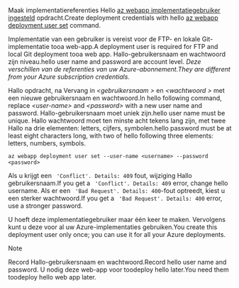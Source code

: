 <span data-ttu-id="efe03-101">Maak implementatiereferenties Hello [az webapp implementatiegebruiker ingesteld](/cli/azure/webapp/deployment/user#set) opdracht.</span><span class="sxs-lookup"><span data-stu-id="efe03-101">Create deployment credentials with hello [az webapp deployment user set](/cli/azure/webapp/deployment/user#set) command.</span></span>

<span data-ttu-id="efe03-102">Implementatie van een gebruiker is vereist voor de FTP- en lokale Git-implementatie tooa web-app.</span><span class="sxs-lookup"><span data-stu-id="efe03-102">A deployment user is required for FTP and local Git deployment tooa web app.</span></span> <span data-ttu-id="efe03-103">Hallo-gebruikersnaam en wachtwoord zijn niveau.</span><span class="sxs-lookup"><span data-stu-id="efe03-103">hello user name and password are account level.</span></span> <span data-ttu-id="efe03-104">_Deze verschillen van de referenties van uw Azure-abonnement._</span><span class="sxs-lookup"><span data-stu-id="efe03-104">_They are different from your Azure subscription credentials._</span></span>

<span data-ttu-id="efe03-105">Hallo opdracht, na Vervang in  *\<gebruikersnaam >* en  *\<wachtwoord >* met een nieuwe gebruikersnaam en wachtwoord.</span><span class="sxs-lookup"><span data-stu-id="efe03-105">In hello following command, replace *\<user-name>* and *\<password>* with a new user name and password.</span></span> <span data-ttu-id="efe03-106">Hallo-gebruikersnaam moet uniek zijn.</span><span class="sxs-lookup"><span data-stu-id="efe03-106">hello user name must be unique.</span></span> <span data-ttu-id="efe03-107">Hallo wachtwoord moet ten minste acht tekens lang zijn, met twee Hallo na drie elementen: letters, cijfers, symbolen.</span><span class="sxs-lookup"><span data-stu-id="efe03-107">hello password must be at least eight characters long, with two of hello following three elements: letters, numbers, symbols.</span></span> 

```azurecli-interactive
az webapp deployment user set --user-name <username> --password <password>
```

<span data-ttu-id="efe03-108">Als u krijgt een ` 'Conflict'. Details: 409` fout, wijziging Hallo gebruikersnaam.</span><span class="sxs-lookup"><span data-stu-id="efe03-108">If you get a ` 'Conflict'. Details: 409` error, change hello username.</span></span> <span data-ttu-id="efe03-109">Als er een ` 'Bad Request'. Details: 400`-fout optreedt, kiest u een sterker wachtwoord.</span><span class="sxs-lookup"><span data-stu-id="efe03-109">If you get a ` 'Bad Request'. Details: 400` error, use a stronger password.</span></span>

<span data-ttu-id="efe03-110">U hoeft deze implementatiegebruiker maar één keer te maken. Vervolgens kunt u deze voor al uw Azure-implementaties gebruiken.</span><span class="sxs-lookup"><span data-stu-id="efe03-110">You create this deployment user only once; you can use it for all your Azure deployments.</span></span>

> [!NOTE]
> <span data-ttu-id="efe03-111">Record Hallo-gebruikersnaam en wachtwoord.</span><span class="sxs-lookup"><span data-stu-id="efe03-111">Record hello user name and password.</span></span> <span data-ttu-id="efe03-112">U nodig deze web-app voor toodeploy hello later.</span><span class="sxs-lookup"><span data-stu-id="efe03-112">You need them toodeploy hello web app later.</span></span>
>
>